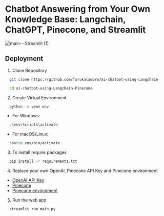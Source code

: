 # Chatbot Answering from Your Own Knowledge Base: Langchain, ChatGPT, Pinecone, and Streamlit
![main-·-Streamlit (1)](https://github.com/farukalampro/ai-chatbot-using-Langchain-Pinecone/assets/92469073/3f3ff527-f330-409f-959f-674846deb9a7)

## Deployment

1. Clone Repository 

```bash
  git clone https://github.com/farukalampro/ai-chatbot-using-Langchain-Pinecone.git
```
```bash
  cd ai-chatbot-using-Langchain-Pinecone
```
2. Create Virtual Environment
```bash
  python -m venv env
```
 - For Windows:
```bash
  .\env\Scripts\activate
```
 - For macOS/Linux:
```bash
  source env/bin/activate
```

3. To install require packages 

```bash
  pip install -r requirements.txt
```
4. Replace your own OpenAI, Pinecone API Key and Pinecone environment
 - [OpenAI API Key](https://platform.openai.com)
 - [Pinecone](app.pinecone.io)
 - [Pinecone environment](app.pinecone.io)

5. Run the web app
```bash
  streamlit run main.py
```
